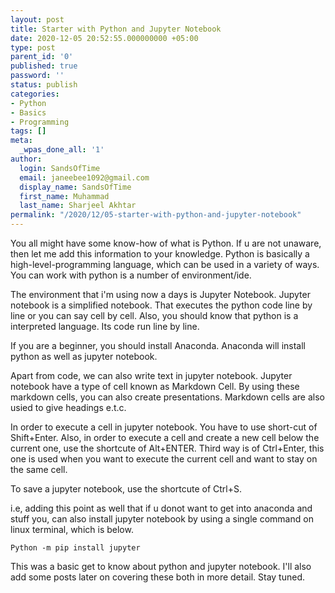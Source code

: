 ```yaml
---
layout: post
title: Starter with Python and Jupyter Notebook
date: 2020-12-05 20:52:55.000000000 +05:00
type: post
parent_id: '0'
published: true
password: ''
status: publish
categories:
- Python
- Basics
- Programming
tags: []
meta:
  _wpas_done_all: '1'
author:
  login: SandsOfTime
  email: janeebee1092@gmail.com
  display_name: SandsOfTime
  first_name: Muhammad
  last_name: Sharjeel Akhtar
permalink: "/2020/12/05-starter-with-python-and-jupyter-notebook"
---
```

You all might have some know-how of what is Python. If u are not unaware, then let me add this information to your knowledge. Python is basically a high-level-programming language, which can be used in a variety of ways. You can work with python is a number of environment/ide.

The environment that i'm using now a days is Jupyter Notebook. Jupyter notebook is a simplified notebook. That executes the python code line by line or you can say cell by cell. Also, you should know that python is a interpreted language. Its code run line by line.

If you are a beginner, you should install Anaconda. Anaconda will install python as well as jupyter notebook.

Apart from code, we can also write text in jupyter notebook. Jupyter notebook have a type of cell known as Markdown Cell. By using these markdown cells, you can also create presentations. Markdown cells are also usied to give headings e.t.c.

In order to execute a cell in jupyter notebook. You have to use short-cut of Shift+Enter. Also, in order to execute a cell and create a new cell below the current one, use the shortcute of Alt+ENTER. Third way is of Ctrl+Enter, this one is used when you want to execute the current cell and want to stay on the same cell.

To save a jupyter notebook, use the shortcute of Ctrl+S.

i.e, adding this point as well that if u donot want to get into anaconda and stuff you, can also install jupyter notebook by using a single command on linux terminal, which is below.

```
Python -m pip install jupyter
```

This was a basic get to know about python and jupyter notebook. I'll also add some posts later on covering these both in more detail. Stay tuned.
